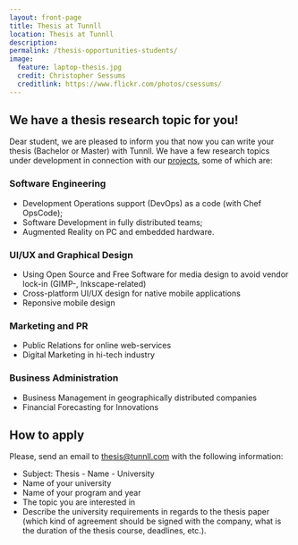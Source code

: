 ```yaml
---
layout: front-page 
title: Thesis at Tunnll 
location: Thesis at Tunnll 
description:  
permalink: /thesis-opportunities-students/
image:
  feature: laptop-thesis.jpg
  credit: Christopher Sessums 
  creditlink: https://www.flickr.com/photos/csessums/
---
```


## We have a thesis research topic for you!

Dear student, we are pleased to inform you that now you can write your thesis (Bachelor or Master) with Tunnll. We have a few research topics under development in connection with our [projects](http://tunnll.com), some of which are:

### Software Engineering

*   Development Operations support (DevOps) as a code (with Chef OpsCode);
*   Software Development in fully distributed teams;
*   Augmented Reality on PC and embedded hardware.

### UI/UX and Graphical Design

*   Using Open Source and Free Software for media design to avoid vendor lock-in (GIMP-, Inkscape-related)
*   Cross-platform UI/UX design for native mobile applications
*   Reponsive mobile design

### Marketing and PR

*   Public Relations for online web-services
*   Digital Marketing in hi-tech industry

### Business Administration

*   Business Management in geographically distributed companies 
*   Financial Forecasting for Innovations 

## How to apply

Please, send an email to [thesis@tunnll.com](mailto:thesis@tunnll.com) with the following information:

*   Subject: Thesis - Name - University
*   Name of your university
*   Name of your program and year
*   The topic you are interested in
*   Describe the university requirements in regards to the thesis paper (which kind of agreement should be signed with the company, what is the duration of the thesis course, deadlines, etc.).

